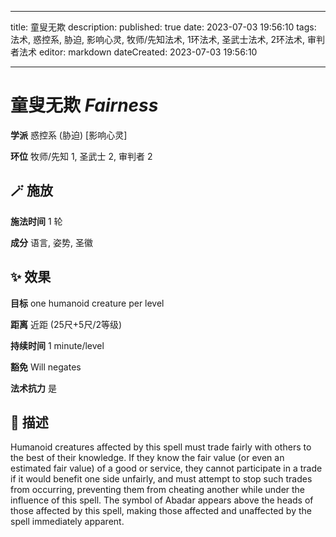 
---
title: 童叟无欺
description: 
published: true
date: 2023-07-03 19:56:10
tags: 法术, 惑控系, 胁迫, 影响心灵, 牧师/先知法术, 1环法术, 圣武士法术, 2环法术, 审判者法术
editor: markdown
dateCreated: 2023-07-03 19:56:10

---

# **童叟无欺** *Fairness*

**学派** 惑控系 (胁迫) \[影响心灵\] 

**环位** 牧师/先知 1, 圣武士 2, 审判者 2

## 🪄 施放

**施法时间** 1 轮

**成分** 语言, 姿势, 圣徽

## ✨ 效果 

**目标** one humanoid creature per level 

**距离** 近距 (25尺+5尺/2等级)  

**持续时间** 1 minute/level 

**豁免** Will negates

**法术抗力** 是

## 📖 描述

Humanoid creatures affected by this spell must trade fairly with others to the best of their knowledge. If they know the fair value (or even an estimated fair value) of a good or service, they cannot participate in a trade if it would benefit one side unfairly, and must attempt to stop such trades from occurring, preventing them from cheating another while under the influence of this spell. The symbol of Abadar appears above the heads of those affected by this spell, making those affected and unaffected by the spell immediately apparent.
    